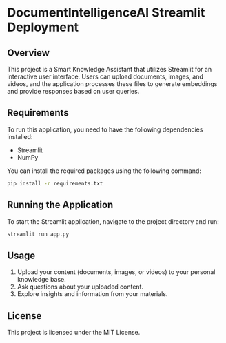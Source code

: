 # DocumentIntelligenceAI Streamlit Deployment

## Overview
This project is a Smart Knowledge Assistant that utilizes Streamlit for an interactive user interface. Users can upload documents, images, and videos, and the application processes these files to generate embeddings and provide responses based on user queries.

## Requirements
To run this application, you need to have the following dependencies installed:

- Streamlit
- NumPy

You can install the required packages using the following command:

```bash
pip install -r requirements.txt
```

## Running the Application
To start the Streamlit application, navigate to the project directory and run:

```bash
streamlit run app.py
```

## Usage
1. Upload your content (documents, images, or videos) to your personal knowledge base.
2. Ask questions about your uploaded content.
3. Explore insights and information from your materials.

## License
This project is licensed under the MIT License.
